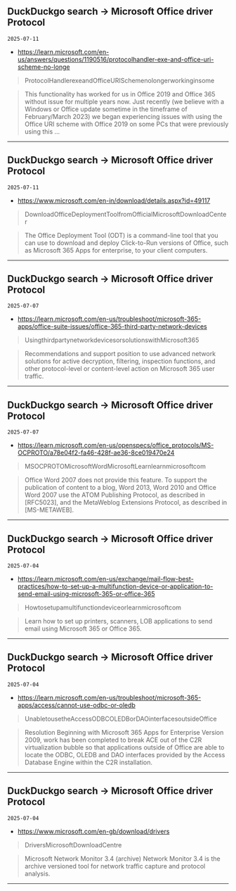 ## DuckDuckgo search -> Microsoft Office driver Protocol
`2025-07-11`

* https://learn.microsoft.com/en-us/answers/questions/1190516/protocolhandler-exe-and-office-uri-scheme-no-longe

<blockquote>
 ProtocolHandlerexeandOfficeURISchemenolongerworkinginsome
</blockquote>
<blockquote>
This functionality has worked for us in Office 2019 and Office 365 without issue for multiple years now. Just recently (we believe with a Windows or Office update sometime in the timeframe of February/March 2023) we began experiencing issues with using the Office URI scheme with Office 2019 on some PCs that were previously using this ...
</blockquote>

---

## DuckDuckgo search -> Microsoft Office driver Protocol
`2025-07-11`

* https://www.microsoft.com/en-in/download/details.aspx?id=49117

<blockquote>
 DownloadOfficeDeploymentToolfromOfficialMicrosoftDownloadCenter
</blockquote>
<blockquote>
The Office Deployment Tool (ODT) is a command-line tool that you can use to download and deploy Click-to-Run versions of Office, such as Microsoft 365 Apps for enterprise, to your client computers.
</blockquote>

---

## DuckDuckgo search -> Microsoft Office driver Protocol
`2025-07-07`

* https://learn.microsoft.com/en-us/troubleshoot/microsoft-365-apps/office-suite-issues/office-365-third-party-network-devices

<blockquote>
 UsingthirdpartynetworkdevicesorsolutionswithMicrosoft365
</blockquote>
<blockquote>
Recommendations and support position to use advanced network solutions for active decryption, filtering, inspection functions, and other protocol-level or content-level action on Microsoft 365 user traffic.
</blockquote>

---

## DuckDuckgo search -> Microsoft Office driver Protocol
`2025-07-07`

* https://learn.microsoft.com/en-us/openspecs/office_protocols/MS-OCPROTO/a78e04f2-fa46-428f-ae36-8ce019470e24

<blockquote>
 MSOCPROTOMicrosoftWordMicrosoftLearnlearnmicrosoftcom
</blockquote>
<blockquote>
Office Word 2007 does not provide this feature. To support the publication of content to a blog, Word 2013, Word 2010 and Office Word 2007 use the ATOM Publishing Protocol, as described in [RFC5023], and the MetaWeblog Extensions Protocol, as described in [MS-METAWEB].
</blockquote>

---

## DuckDuckgo search -> Microsoft Office driver Protocol
`2025-07-04`

* https://learn.microsoft.com/en-us/exchange/mail-flow-best-practices/how-to-set-up-a-multifunction-device-or-application-to-send-email-using-microsoft-365-or-office-365

<blockquote>
 Howtosetupamultifunctiondeviceorlearnmicrosoftcom
</blockquote>
<blockquote>
Learn how to set up printers, scanners, LOB applications to send email using Microsoft 365 or Office 365.
</blockquote>

---

## DuckDuckgo search -> Microsoft Office driver Protocol
`2025-07-04`

* https://learn.microsoft.com/en-us/troubleshoot/microsoft-365-apps/access/cannot-use-odbc-or-oledb

<blockquote>
 UnabletousetheAccessODBCOLEDBorDAOinterfacesoutsideOffice
</blockquote>
<blockquote>
Resolution Beginning with Microsoft 365 Apps for Enterprise Version 2009, work has been completed to break ACE out of the C2R virtualization bubble so that applications outside of Office are able to locate the ODBC, OLEDB and DAO interfaces provided by the Access Database Engine within the C2R installation.
</blockquote>

---

## DuckDuckgo search -> Microsoft Office driver Protocol
`2025-07-04`

* https://www.microsoft.com/en-gb/download/drivers

<blockquote>
 DriversMicrosoftDownloadCentre
</blockquote>
<blockquote>
Microsoft Network Monitor 3.4 (archive) Network Monitor 3.4 is the archive versioned tool for network traffic capture and protocol analysis.
</blockquote>

---

